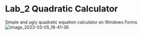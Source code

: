 # Lab_2 Quadratic Calculator
Simple and ugly quadratic equation calculator on Windows Forms
![image_2023-03-05_18-41-36](https://user-images.githubusercontent.com/60883514/222973750-3c65257e-3619-4420-9aea-17c30a90cd8f.png)
